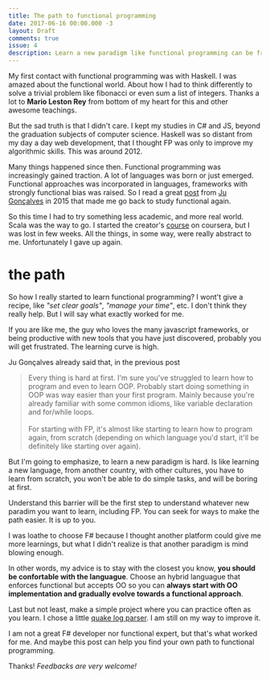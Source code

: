 ```yaml
---
title: The path to functional programming
date: 2017-06-16 00:00.000 -3
layout: Draft
comments: true
issue: 4
description: Learn a new paradigm like functional programming can be frustating sometimes. Undersand how you can get there is not easy. I share in this post what worked for me, and how I'm making my own path to learn FP
---
```


My first contact with functional programming was with Haskell. I was amazed about the functional world. About how I had to think differently to solve a trivial problem like fibonacci or even sum a list of integers. Thanks a lot to **Mario Leston Rey** from bottom of my heart for this and other awesome teachings.

But the sad truth is that I didn't care. I kept my studies in C# and JS, beyond the graduation  subjects of computer science. Haskell was so distant from my day a day web development, that I thought FP was only to improve my algorithmic skills. This was around 2012.

Many things happened since then. Functional programming was increasingly gained traction. A lot of languages was born or just emerged. Functional approaches was incorporated in languages, frameworks with strongly functional bias was raised. So I read a great [post](https://medium.com/@jugoncalves/functional-programming-should-be-your-1-priority-for-2015-47dd4641d6b9) from [Ju Gonçalves](https://twitter.com/cyberglot) in 2015 that made me go back to study functional again.

So this time I had to try something less academic, and more real world. Scala was the way to go. I started the creator's [course](https://pt.coursera.org/learn/progfun1) on coursera, but I was lost in few weeks. All the things, in some way, were really abstract to me. Unfortunately I gave up again.

# the path

So how I really started to learn functional programming? I wont't give a recipe, like _"set clear goals"_, _"manage your time"_, etc. I don't think they really help. But I will say what exactly worked for me.

If you are like me, the guy who loves the many javascript frameworks, or being productive with new tools that you have just discovered, probably you will get frustrated. The learning curve is high.

Ju Gonçalves already said that, in the previous post

> Every thing is hard at first. I'm sure you've struggled to learn how to program and even to learn OOP. Probably start doing something in OOP was way easier than your first program. Mainly because you're already familiar with some common idioms, like variable declaration and for/while loops. <br/><br/>
> For starting with FP, it's almost like starting to learn how to program again, from scratch (depending on which language you'd start, it'll be definitely like starting over again).

But I'm going to emphasize, to learn a new paradigm is hard. Is like learning a new language, from another country, with other cultures, you have to learn from scratch, you won't be able to do simple tasks, and will be boring at first.

Understand this barrier will be the first step to understand whatever new paradim you want to learn, including FP. You can seek for ways to make the path easier. It is up to you.

I was loathe to choose F# because I thought another platform could give me more learnings, but what I didn't realize is that another paradigm is mind blowing enough. 

In other words, my advice is to stay with the closest you know, **you should be confortable with the languague**. Choose an hybrid languague that enforces functional but accepts OO so you can **always start with OO implementation and gradually evolve towards a functional approach**.

Last but not least, make a simple project where you can practice often as you learn. I chose a little [quake log parser](https://github.com/chicocode/quake-parser). I am still on my way to improve it.

I am not a great F# developer nor functional expert, but that's what worked for me. And maybe this post can help you find your own path to functional programming.

Thanks! _Feedbacks are very welcome!_